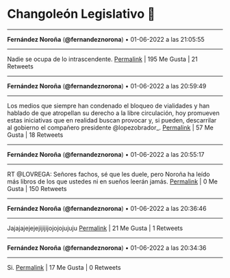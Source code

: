 # Changoleón Legislativo 🙈
*****
**Fernández Noroña** (**@fernandeznorona**) • 01-06-2022 a las 21:05:55
*****
Nadie se ocupa de lo intrascendente.
[Permalink](https://twitter.com/fernandeznorona/status/1532226985799335938) | 195 Me Gusta | 21 Retweets
*****
**Fernández Noroña** (**@fernandeznorona**) • 01-06-2022 a las 20:59:49
*****
Los medios que siempre han condenado el bloqueo de vialidades y han hablado de que atropellan su derecho a la libre circulación, hoy promueven estas iniciativas que en realidad buscan provocar y, si pueden, descarrilar al gobierno el compañero presidente @lopezobrador_.
[Permalink](https://twitter.com/fernandeznorona/status/1532225448800837634) | 57 Me Gusta | 18 Retweets
*****
**Fernández Noroña** (**@fernandeznorona**) • 01-06-2022 a las 20:55:17
*****
RT @LOVREGA: Señores fachos, sé que les duele, pero Noroña ha leído más libros de los que ustedes ni en sueños leerán jamás.
[Permalink](https://twitter.com/fernandeznorona/status/1532224310286376960) | 0 Me Gusta | 150 Retweets
*****
**Fernández Noroña** (**@fernandeznorona**) • 01-06-2022 a las 20:36:46
*****
Jajajajejejejijijijojojojujuju
[Permalink](https://twitter.com/fernandeznorona/status/1532219651056455681) | 21 Me Gusta | 1 Retweets
*****
**Fernández Noroña** (**@fernandeznorona**) • 01-06-2022 a las 20:34:36
*****
Si.
[Permalink](https://twitter.com/fernandeznorona/status/1532219103188066305) | 17 Me Gusta | 0 Retweets